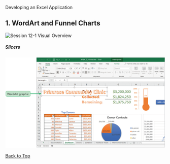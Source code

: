 Developing an Excel Application
[](#top)
## 1. WordArt and Funnel Charts

![Session 12-1 Visual Overview](../images/modules/M09/Session%2012-1.png)  

##### Slicers
![Figure 12-1 Slicers](../images/modules/M12/Figure%2012-1.png)

[Back to Top](#top)

